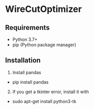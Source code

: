 # WireCutOptimizer

## Requirements
- Python 3.7+
- pip (Python package manager)

## Installation
1. Install pandas
- pip install pandas

2. If you get a tkinter error, install it with
- sudo apt-get install python3-tk
